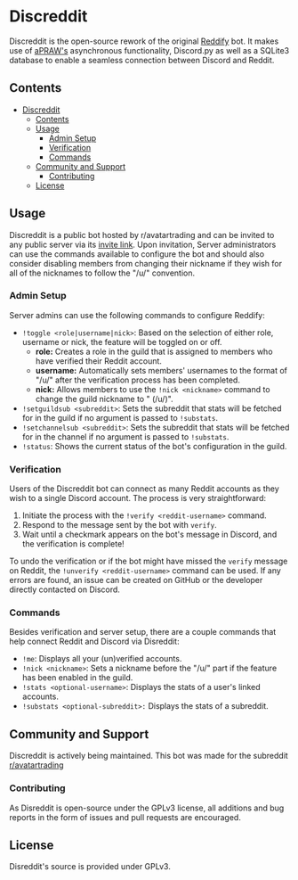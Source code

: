 # Discreddit

Discreddit is the open-source rework of the original [Reddify](https://github.com/Dan6erbond/Reddify) bot. It makes use of [aPRAW's](http://apraw.readthedocs.io/) asynchronous functionality, Discord.py as well as a SQLite3 database to enable a seamless connection between Discord and Reddit.

## Contents

- [Discreddit](#discreddit)
  - [Contents](#contents)
  - [Usage](#usage)
    - [Admin Setup](#admin-setup)
    - [Verification](#verification)
    - [Commands](#commands)
  - [Community and Support](#community-and-support)
    - [Contributing](#contributing)
  - [License](#license)

## Usage

Discreddit is a public bot hosted by r/avatartrading and can be invited to any public server via its [invite link](https://discord.com/api/oauth2/authorize?client_id=1026712006012706826&permissions=8&scope=bot). Upon invitation, Server administrators can use the commands available to configure the bot and should also consider disabling members from changing their nickname if they wish for all of the nicknames to follow the "/u/<reddit-username>" convention.

### Admin Setup

Server admins can use the following commands to configure Reddify:

- `!toggle <role|username|nick>`: Based on the selection of either role, username or nick, the feature will be toggled on or off.
  - **role:** Creates a role in the guild that is assigned to members who have verified their Reddit account.
  - **username:** Automatically sets members' usernames to the format of "/u/<reddit-username>" after the verification process has been completed.
  - **nick:** Allows members to use the `!nick <nickname>` command to change the guild nickname to "<nickname> (/u/<reddit-username>)".
- `!setguildsub <subreddit>`: Sets the subreddit that stats will be fetched for in the guild if no argument is passed to `!substats`.
- `!setchannelsub <subreddit>`: Sets the subreddit that stats will be fetched for in the channel if no argument is passed to `!substats`.
- `!status`: Shows the current status of the bot's configuration in the guild.

### Verification

Users of the Discreddit bot can connect as many Reddit accounts as they wish to a single Discord account. The process is very straightforward:

1.  Initiate the process with the `!verify <reddit-username>` command.
2.  Respond to the message sent by the bot with `verify`.
3.  Wait until a checkmark appears on the bot's message in Discord, and the verification is complete!

To undo the verification or if the bot might have missed the `verify` message on Reddit, the `!unverify <reddit-username>` command can be used. If any errors are found, an issue can be created on GitHub or the developer directly contacted on Discord.

### Commands

Besides verification and server setup, there are a couple commands that help connect Reddit and Discord via Disreddit:

- `!me`: Displays all your (un)verified accounts.
- `!nick <nickname>`: Sets a nickname before the "/u/<reddit-username>" part if the feature has been enabled in the guild.
- `!stats <optional-username>`: Displays the stats of a user's linked accounts.
- `!substats <optional-subreddit>:` Displays the stats of a subreddit.

## Community and Support

Discreddit is actively being maintained. This bot was made for the subreddit [r/avatartrading](https://www.reddit.com/r/avatartrading/)

### Contributing

As Disreddit is open-source under the GPLv3 license, all additions and bug reports in the form of issues and pull requests are encouraged.

## License

Disreddit's source is provided under GPLv3.
